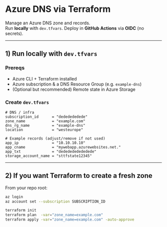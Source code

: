 # Azure DNS via Terraform

Manage an Azure DNS zone and records.  
Run **locally** with `dev.tfvars`. Deploy in **GitHub Actions** via **OIDC** (no secrets).

---

## 1) Run locally with `dev.tfvars`

### Prereqs
- Azure CLI + Terraform installed
- Azure subscription & a DNS Resource Group (e.g. `example-dns`)
- (Optional but recommended) Remote state in Azure Storage

### Create `dev.tfvars`
```hcl
# DNS / infra
subscription_id      = "dededededede"
zone_name            = "example.com"
dns_rg_name          = "example-dns"
location             = "westeurope"

# Example records (adjust/remove if not used)
app_ip               = "10.10.10.10"
app_cname            = "mywebapp.azurewebsites.net."
app_txt              = "dededededededede"
storage_account_name = "sttfstate12345"
```

---

## 2) If you want Terraform to **create** a fresh zone

From your repo root:

```bash
az login
az account set --subscription SUBSCRIPTION_ID

terraform init
terraform plan  -var="zone_name=example.com"
terraform apply -var="zone_name=example.com" -auto-approve
```

